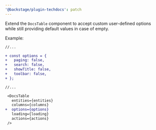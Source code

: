 ```yaml
---
'@backstage/plugin-techdocs': patch
---
```


Extend the `DocsTable` component to accept custom user-defined options while still providing default values in case of empty.

Example:

```diff
//...

+ const options = {
+   paging: false,
+   search: false,
+   showTitle: false,
+   toolbar: false,
+ };

//...

 <DocsTable
   entities={entities}
   columns={columns}
+  options={options}
   loading={loading}
   actions={actions}
 />
```

